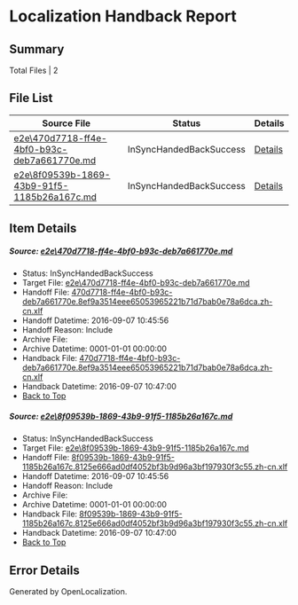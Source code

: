 # <a name='report-top'></a> Localization Handback Report

## Summary
 Total Files | 2

## File List
 Source File | Status | Details 
 ----------- | ------ | ------- 
 [e2e\470d7718-ff4e-4bf0-b93c-deb7a661770e.md](https://github.com/OpenLocalizationTestOrg/ol-test0/blob/4e615b076e381516ab6d16d27f334bf04ad86ec4/e2e/470d7718-ff4e-4bf0-b93c-deb7a661770e.md) | InSyncHandedBackSuccess | [Details](#ac32175ed12c5031de88ea14f85ffb1a8dc809cc1)
 [e2e\8f09539b-1869-43b9-91f5-1185b26a167c.md](https://github.com/OpenLocalizationTestOrg/ol-test0/blob/4e615b076e381516ab6d16d27f334bf04ad86ec4/e2e/8f09539b-1869-43b9-91f5-1185b26a167c.md) | InSyncHandedBackSuccess | [Details](#68ae12926f6f070049815693848e039f38c36b322)

## Item Details
##### <a name='ac32175ed12c5031de88ea14f85ffb1a8dc809cc1'></a> Source: [e2e\470d7718-ff4e-4bf0-b93c-deb7a661770e.md](https://github.com/OpenLocalizationTestOrg/ol-test0/blob/4e615b076e381516ab6d16d27f334bf04ad86ec4/e2e/470d7718-ff4e-4bf0-b93c-deb7a661770e.md)
* Status: InSyncHandedBackSuccess
* Target File: [e2e\470d7718-ff4e-4bf0-b93c-deb7a661770e.md](https://github.com/OpenLocalizationTestOrg/ol-test0-zhcn/blob/46069d4ab3956af2b02f63e8c7a2b582413b5466/e2e/470d7718-ff4e-4bf0-b93c-deb7a661770e.md)
* Handoff File: [470d7718-ff4e-4bf0-b93c-deb7a661770e.8ef9a3514eee65053965221b71d7bab0e78a6dca.zh-cn.xlf](https://github.com/OpenLocalizationTestOrg/ol-test0-handoff/blob/abe47fdb18e0b54b3a41dc09a739e23420195638/ol-handoff/OpenLocalizationTestOrg/ol-test0-zhcn/yuwzho/ht/470d7718-ff4e-4bf0-b93c-deb7a661770e.8ef9a3514eee65053965221b71d7bab0e78a6dca.zh-cn.xlf)
* Handoff Datetime: 2016-09-07 10:45:56
* Handoff Reason: Include
* Archive File: 
* Archive Datetime: 0001-01-01 00:00:00
* Handback File: [470d7718-ff4e-4bf0-b93c-deb7a661770e.8ef9a3514eee65053965221b71d7bab0e78a6dca.zh-cn.xlf](https://github.com/OpenLocalizationTestOrg/ol-test0-handback/blob/2d62c73d72ec1eb8a5c73fa083ff8d26277af7ec/ol-handback/OpenLocalizationTestOrg/ol-test0-zhcn/yuwzho/ht/470d7718-ff4e-4bf0-b93c-deb7a661770e.8ef9a3514eee65053965221b71d7bab0e78a6dca.zh-cn.xlf)
* Handback Datetime: 2016-09-07 10:47:00
* [Back to Top](#report-top)

##### <a name='68ae12926f6f070049815693848e039f38c36b322'></a> Source: [e2e\8f09539b-1869-43b9-91f5-1185b26a167c.md](https://github.com/OpenLocalizationTestOrg/ol-test0/blob/4e615b076e381516ab6d16d27f334bf04ad86ec4/e2e/8f09539b-1869-43b9-91f5-1185b26a167c.md)
* Status: InSyncHandedBackSuccess
* Target File: [e2e\8f09539b-1869-43b9-91f5-1185b26a167c.md](https://github.com/OpenLocalizationTestOrg/ol-test0-zhcn/blob/46069d4ab3956af2b02f63e8c7a2b582413b5466/e2e/8f09539b-1869-43b9-91f5-1185b26a167c.md)
* Handoff File: [8f09539b-1869-43b9-91f5-1185b26a167c.8125e666ad0df4052bf3b9d96a3bf197930f3c55.zh-cn.xlf](https://github.com/OpenLocalizationTestOrg/ol-test0-handoff/blob/abe47fdb18e0b54b3a41dc09a739e23420195638/ol-handoff/OpenLocalizationTestOrg/ol-test0-zhcn/yuwzho/ht/8f09539b-1869-43b9-91f5-1185b26a167c.8125e666ad0df4052bf3b9d96a3bf197930f3c55.zh-cn.xlf)
* Handoff Datetime: 2016-09-07 10:45:56
* Handoff Reason: Include
* Archive File: 
* Archive Datetime: 0001-01-01 00:00:00
* Handback File: [8f09539b-1869-43b9-91f5-1185b26a167c.8125e666ad0df4052bf3b9d96a3bf197930f3c55.zh-cn.xlf](https://github.com/OpenLocalizationTestOrg/ol-test0-handback/blob/2d62c73d72ec1eb8a5c73fa083ff8d26277af7ec/ol-handback/OpenLocalizationTestOrg/ol-test0-zhcn/yuwzho/ht/8f09539b-1869-43b9-91f5-1185b26a167c.8125e666ad0df4052bf3b9d96a3bf197930f3c55.zh-cn.xlf)
* Handback Datetime: 2016-09-07 10:47:00
* [Back to Top](#report-top)


## Error Details

Generated by OpenLocalization.
